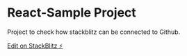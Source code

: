 # React-Sample Project

Project to check how stackblitz can be connected to Github.

[Edit on StackBlitz ⚡️](https://stackblitz.com/edit/react-yohtxf)
